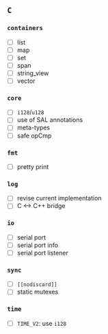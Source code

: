 ## `C`

### `containers`

- [ ] list
- [ ] map
- [ ] set
- [ ] span
- [ ] string_view
- [ ] vector

### `core`

- [ ] `i128`/`u128`
- [ ] use of SAL annotations
- [ ] meta-types
- [ ] safe opCmp

### `fmt`

- [ ] pretty print

### `log`

- [ ] revise current implementation
- [ ] C <-> C++ bridge

### `io`

- [ ] serial port
- [ ] serial port info
- [ ] serial port listener

### `sync`
- [ ] `[[nodiscard]]`
- [ ] static mutexes

### `time`
- [ ] `TIME_V2`: use `i128`
